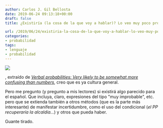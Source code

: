 ```yaml
---
author: Carlos J. Gil Bellosta
date: 2019-06-24 09:13:18+00:00
draft: false
title: ¿Existiría (la cosa de la que voy a hablar)? Lo veo muy poco probable

url: /2019/06/24/existiria-la-cosa-de-la-que-voy-a-hablar-lo-veo-muy-poco-probable/
categories:
- probabilidad
tags:
- lenguaje
- probabilidad
---
```



![](/wp-uploads/2019/06/journal.pone_.0213522.g002-1024x726.png)






, extraído de _[Verbal probabilities: Very likely to be somewhat more confusing than numbers](https://journals.plos.org/plosone/article?id=10.1371/journal.pone.0213522)_, creo que es ya cultura general.







Pero me pregunto (y pregunto a mis lectores) si existirá algo parecido para el español. Que incluya, claro, expresiones del tipo "muy improbable", etc. pero que se extienda también a otros métodos (que es la parte más interesante) de manifestar incertidumbre, como el uso del condicional (_el PP recuperaría la alcaldía..._) y otros que pueda haber.







Guante tirado.



